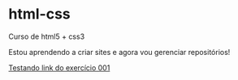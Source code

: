 # html-css
 Curso de html5 + css3

Estou aprendendo a criar sites e agora vou gerenciar repositórios!

<a href="https://oaluiser.github.io/html-css/Exercicios/Ex001/index.html">Testando link do exercício 001</a>